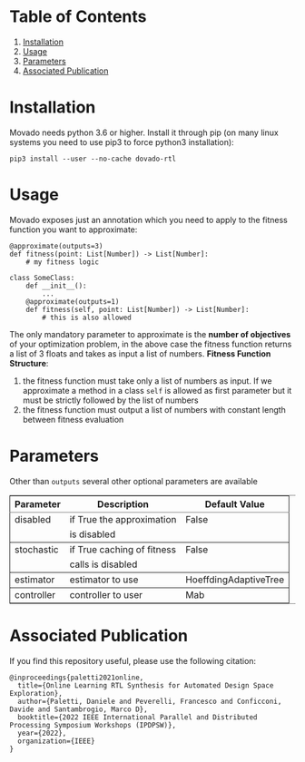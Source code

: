 
# Table of Contents

1.  [Installation](#org32f73e8)
2.  [Usage](#org407d412)
3.  [Parameters](#org6d82707)
4. [Associated Publication](#paper_ref)



<a id="org32f73e8"></a>

# Installation

Movado needs python 3.6 or higher. Install it through pip (on many linux systems you need to use pip3 to force python3 installation):

    pip3 install --user --no-cache dovado-rtl


<a id="org407d412"></a>

# Usage

Movado exposes just an annotation which you need to apply to the fitness function you want to approximate:

    @approximate(outputs=3)
    def fitness(point: List[Number]) -> List[Number]:
        # my fitness logic
    
    class SomeClass:
        def __init__():
            ...
        @approximate(outputs=1)
        def fitness(self, point: List[Number]) -> List[Number]:
            # this is also allowed

The only mandatory parameter to approximate is the **number of objectives** of your optimization problem, in the above case the fitness function returns a list of 3 floats and takes as input a list of numbers.
**Fitness Function Structure**:

1.  the fitness function must take only a list of numbers as input. If we approximate a method in a class `self` is allowed as first parameter but it must be strictly followed by the list of numbers
2.  the fitness function must output a list of numbers with constant length between fitness evaluation


<a id="org6d82707"></a>

# Parameters

Other than `outputs` several other optional parameters are available

<table border="2" cellspacing="0" cellpadding="6" rules="groups" frame="hsides">


<colgroup>
<col  class="org-left" />

<col  class="org-left" />

<col  class="org-left" />
</colgroup>
<thead>
<tr>
<th scope="col" class="org-left">Parameter</th>
<th scope="col" class="org-left">Description</th>
<th scope="col" class="org-left">Default Value</th>
</tr>
</thead>

<tbody>
<tr>
<td class="org-left">disabled</td>
<td class="org-left">if True the approximation</td>
<td class="org-left">False</td>
</tr>


<tr>
<td class="org-left">&#xa0;</td>
<td class="org-left">is disabled</td>
<td class="org-left">&#xa0;</td>
</tr>
</tbody>

<tbody>
<tr>
<td class="org-left">stochastic</td>
<td class="org-left">if True caching of fitness</td>
<td class="org-left">False</td>
</tr>


<tr>
<td class="org-left">&#xa0;</td>
<td class="org-left">calls is disabled</td>
<td class="org-left">&#xa0;</td>
</tr>
</tbody>

<tbody>
<tr>
<td class="org-left">estimator</td>
<td class="org-left">estimator to use</td>
<td class="org-left">HoeffdingAdaptiveTree</td>
</tr>
</tbody>

<tbody>
<tr>
<td class="org-left">controller</td>
<td class="org-left">controller to user</td>
<td class="org-left">Mab</td>
</tr>
</tbody>
</table>

<a id="paper_ref"></a>
# Associated Publication

If you find this repository useful, please use the following citation:

```
@inproceedings{paletti2021online,
  title={Online Learning RTL Synthesis for Automated Design Space Exploration},
  author={Paletti, Daniele and Peverelli, Francesco and Conficconi, Davide and Santambrogio, Marco D},
  booktitle={2022 IEEE International Parallel and Distributed Processing Symposium Workshops (IPDPSW)},
  year={2022},
  organization={IEEE}
}
```

